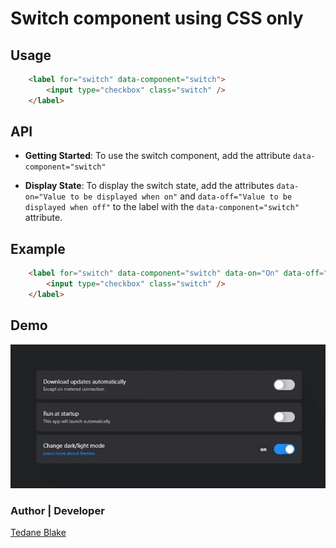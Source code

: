 <!-- switch componet -->

# Switch component using CSS only

## Usage

```html
    <label for="switch" data-component="switch">
        <input type="checkbox" class="switch" />
    </label>
```

## API 
- **Getting Started**: To use the switch component, add the attribute `data-component="switch"`

- **Display State**: To display the switch state, add the attributes `data-on="Value to be displayed when on"` and `data-off="Value to be displayed when off"` to the label with the `data-component="switch"` attribute.

## Example

```html
    <label for="switch" data-component="switch" data-on="On" data-off="Off">
        <input type="checkbox" class="switch" />
    </label>
```

## Demo

![Demo](./imgs/switch.gif)



### Author | Developer

[Tedane Blake](https://tedtalksbits.github.io/tedaneblakedev/)